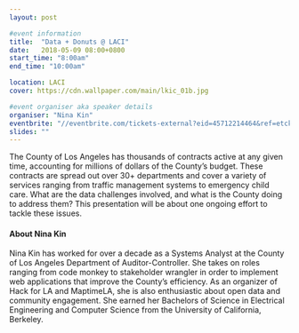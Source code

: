 ```yaml
---
layout: post

#event information
title:  "Data + Donuts @ LACI"
date:   2018-05-09 08:00+0800
start_time: "8:00am"
end_time: "10:00am"

location: LACI
cover: https://cdn.wallpaper.com/main/lkic_01b.jpg

#event organiser aka speaker details
organiser: "Nina Kin"
eventbrite: "//eventbrite.com/tickets-external?eid=45712214464&ref=etckt"
slides: ""
---
```



The County of Los Angeles has thousands of contracts active at any given time, accounting for millions of dollars of the County’s budget.  These contracts are spread out over 30+ departments and cover a variety of services ranging from traffic management systems to emergency child care.  What are the data challenges involved, and what is the County doing to address them?  This presentation will be about one ongoing effort to tackle these issues.

#### About Nina Kin

Nina Kin has worked for over a decade as a Systems Analyst at the County of Los Angeles Department of Auditor-Controller.  She takes on roles ranging from code monkey to stakeholder wrangler in order to implement web applications that improve the County’s efficiency.  As an organizer of Hack for LA and MaptimeLA, she is also enthusiastic about open data and community engagement.  She earned her Bachelors of Science in Electrical Engineering and Computer Science from the University of California, Berkeley.